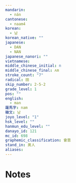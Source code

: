 ```yaml
---
mandarin:
  - nán
cantonese:
  - naam4
korean:
  - 남
korean_native: ""
japanese:
  - DAN
  - NAN
japanese_nanori: ""
vietnamese:
middle_chinese_initial: n
middle_chinese_final: ʌm
stroke_count: "7"
radical: 田
skip_number: 2-5-2
grade_level: 1
pos: ""
english:
  - man
羅馬字: nam
韓文: 남
joyo_level: "1"
hsk_level: ""
hanmun_edu_level: ""
danayo_id: 121
mc_id: 698
graphemic_classification: 會意
stand_in: 男人
aliases:
---
```


# Notes
